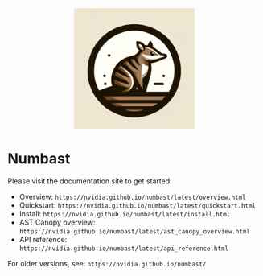 <div align="center"><img src="./static/numbat.png" width="240"/></div>

# Numbast

Please visit the documentation site to get started:

- Overview: `https://nvidia.github.io/numbast/latest/overview.html`
- Quickstart: `https://nvidia.github.io/numbast/latest/quickstart.html`
- Install: `https://nvidia.github.io/numbast/latest/install.html`
- AST Canopy overview: `https://nvidia.github.io/numbast/latest/ast_canopy_overview.html`
- API reference: `https://nvidia.github.io/numbast/latest/api_reference.html`

For older versions, see: `https://nvidia.github.io/numbast/`
